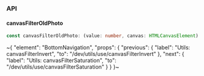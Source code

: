 

### API

#### canvasFilterOldPhoto

```ts
const canvasFilterOldPhoto: (value: number, canvas: HTMLCanvasElement) => HTMLCanvasElement;
```


~{
  "element": "BottomNavigation",
  "props": {
    "previous": {
      "label": "Utils: canvasFilterInvert",
      "to": "/dev/utils/use/canvasFilterInvert"
    },
    "next": {
      "label": "Utils: canvasFilterSaturation",
      "to": "/dev/utils/use/canvasFilterSaturation"
    }
  }
}~
